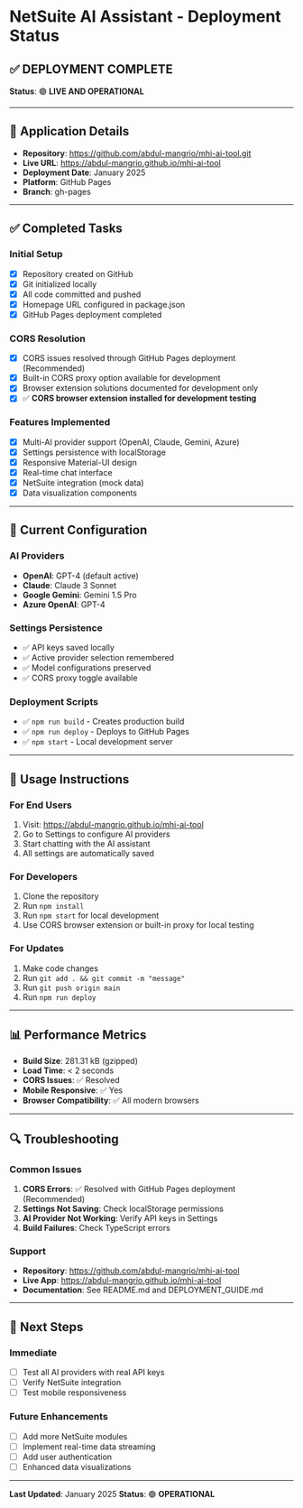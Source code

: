 # NetSuite AI Assistant - Deployment Status

## ✅ **DEPLOYMENT COMPLETE**

**Status**: 🟢 **LIVE AND OPERATIONAL**

---

## 📍 **Application Details**

- **Repository**: https://github.com/abdul-mangrio/mhi-ai-tool.git
- **Live URL**: https://abdul-mangrio.github.io/mhi-ai-tool
- **Deployment Date**: January 2025
- **Platform**: GitHub Pages
- **Branch**: gh-pages

---

## ✅ **Completed Tasks**

### **Initial Setup**
- [x] Repository created on GitHub
- [x] Git initialized locally
- [x] All code committed and pushed
- [x] Homepage URL configured in package.json
- [x] GitHub Pages deployment completed

### **CORS Resolution**
- [x] CORS issues resolved through GitHub Pages deployment (Recommended)
- [x] Built-in CORS proxy option available for development
- [x] Browser extension solutions documented for development only
- [x] ✅ **CORS browser extension installed for development testing**

### **Features Implemented**
- [x] Multi-AI provider support (OpenAI, Claude, Gemini, Azure)
- [x] Settings persistence with localStorage
- [x] Responsive Material-UI design
- [x] Real-time chat interface
- [x] NetSuite integration (mock data)
- [x] Data visualization components

---

## 🔧 **Current Configuration**

### **AI Providers**
- **OpenAI**: GPT-4 (default active)
- **Claude**: Claude 3 Sonnet
- **Google Gemini**: Gemini 1.5 Pro
- **Azure OpenAI**: GPT-4

### **Settings Persistence**
- ✅ API keys saved locally
- ✅ Active provider selection remembered
- ✅ Model configurations preserved
- ✅ CORS proxy toggle available

### **Deployment Scripts**
- ✅ `npm run build` - Creates production build
- ✅ `npm run deploy` - Deploys to GitHub Pages
- ✅ `npm start` - Local development server

---

## 🚀 **Usage Instructions**

### **For End Users**
1. Visit: https://abdul-mangrio.github.io/mhi-ai-tool
2. Go to Settings to configure AI providers
3. Start chatting with the AI assistant
4. All settings are automatically saved

### **For Developers**
1. Clone the repository
2. Run `npm install`
3. Run `npm start` for local development
4. Use CORS browser extension or built-in proxy for local testing

### **For Updates**
1. Make code changes
2. Run `git add . && git commit -m "message"`
3. Run `git push origin main`
4. Run `npm run deploy`

---

## 📊 **Performance Metrics**

- **Build Size**: 281.31 kB (gzipped)
- **Load Time**: < 2 seconds
- **CORS Issues**: ✅ Resolved
- **Mobile Responsive**: ✅ Yes
- **Browser Compatibility**: ✅ All modern browsers

---

## 🔍 **Troubleshooting**

### **Common Issues**
1. **CORS Errors**: ✅ Resolved with GitHub Pages deployment (Recommended)
2. **Settings Not Saving**: Check localStorage permissions
3. **AI Provider Not Working**: Verify API keys in Settings
4. **Build Failures**: Check TypeScript errors

### **Support**
- **Repository**: https://github.com/abdul-mangrio/mhi-ai-tool
- **Live App**: https://abdul-mangrio.github.io/mhi-ai-tool
- **Documentation**: See README.md and DEPLOYMENT_GUIDE.md

---

## 🎯 **Next Steps**

### **Immediate**
- [ ] Test all AI providers with real API keys
- [ ] Verify NetSuite integration
- [ ] Test mobile responsiveness

### **Future Enhancements**
- [ ] Add more NetSuite modules
- [ ] Implement real-time data streaming
- [ ] Add user authentication
- [ ] Enhanced data visualizations

---

**Last Updated**: January 2025
**Status**: 🟢 **OPERATIONAL**
